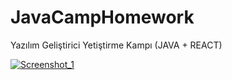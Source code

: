 # JavaCampHomework
Yazılım Geliştirici Yetiştirme Kampı (JAVA + REACT)

[![Screenshot_1](https://user-images.githubusercontent.com/61664693/116646305-5f04f300-a980-11eb-8a54-f7b66cfaf86b.png)](https://www.kodlama.io/)
